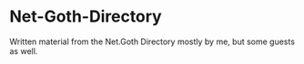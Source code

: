 # Net-Goth-Directory
Written material from the Net.Goth Directory mostly by me, but some guests as well.
